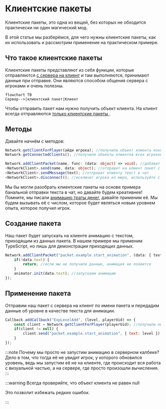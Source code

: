 # Клиентские пакеты
<!-- Кажется, мы снова встретились! Добро пожаловать клиент, рассказ будет интересным. -->
Клиентские пакеты, это одна из вещей, без которых не обходится практически ни один магический мод.

В этой статье мы разберёмся, для чего нужны клиентские пакеты, как их использовать и рассмотрим применение на практическом примере.

<!-- Жил был сервер, и всё у него было спокойно. Он, как обычно управлял миром, сменял день да ночь, блоки ставил как хотел. Он не ждал гостей и был одинок, это было его проклятием. В один чудесный день произошло чудо, он встретил клиентов. Но грусть не покидала его, он не мог с ними общаться, хоть и очень хотел. Он изобрёл пакеты, и подумал, вдруг это поможет, вдруг они смогут поговорить! Но клиенты неправильно поняли его замысел. Они его боялись, на улице шёл дождь, капли спускались с старых деревянных крыш деревенских домов. Ближе к ночи грянул гром, клиенты забились в страхе. Они не видели сервер, они боялись его. Но нашёлся смельчак, который решил, что хочет пообщаться с сервером, вдруг все слухи неоправданы, вдруг сервер друг. Вышел он с утра на улицу, позвал сервер, а потом к нему пришёл пакет... -->

## Что такое клиентские пакеты
Клиентские пакеты представляют из себя функции, которые отправляются <u>с сервера на клиент</u> и там выполняются, принимают данные при отправке. Они являются способом общения сервера с игроками и очень полезны. 

```mermaid
flowchart TB
Сервер-->|клиентский пакет|Клиент
```

Чтобы отправить пакет нам нужно получить объект клиента. На клиент всегда отправляются <u> только клиентские пакеты </u>.
## Методы
Давайте начнём с методов:
```ts
Network.getClientForPlayer(айди игрока); //получили объект клиента конкретного игрока
Network.getConnectedClients(); //получили объекты клиентов всех игроков

Network.addClientPacket(name, func: (data: object) => void); //добавит клиентский пакет
<NetworkClient>.send(name, data: object); //отправит на клиент пакет с сервера
<NetworkClient>.sendMessage(text); //отправит клиенту текст в чат
<NetworkClient>.disconnect(); //исключит игрока из мира, используйте с осторожностью
```
Мы бы могли разобрать клиентские пакеты на основе примера банальной отправки текста в чат, но давайте будем креативнее! Помните, мы писали [анимацию траты денег](../ui/animation), давайте применим её. Мы будем вызывать её с числом, которое будет являться новым уровнем опыта, которое получил игрок.
## Создание пакета
Наш пакет будет запускать на клиенте анимацию с текстом, приходящим из данных пакета. В нашем примере мы применим TypeScript, но лишь для демонстрации приходящих данных.
```ts
Network.addClientPacket("packet.example.start_animation", (data: { text: string }) => {
    if(!data.text) {
        return; //если мы не получили данные, анимация не появится
    }
    animator.init(data.text); //запускаем анимацию
});
```
## Применение пакета
Отправим наш пакет с сервера на клиент по имени пакета и передадим данные об уровне в качестве текста для анимации.
```js
Callback.addCallback("ExpLevelAdd", (level, playerUid) => {
    const client = Network.getClientForPlayer(playerUid); //получили объект клиента в серверном калбеке.
    if(client != null) {
        client.send("packet.example.start_animation", { text: level }); //отправили данные по имени пакета полученному клиенту
    }
});
```
:::note Почему мы просто не запустим анимацию в серверном калбеке?
Дело в том, что тогда её не увидит игрок, у которого обновился уровень, ведь мы запустим её не на клиенте, где происходит вся работа с визуальной частью, а на сервере, где просто произошли вычисления.
:::

:::warning Всегда проверяйте, что объект клиента не равен null

Это позволит избежать редких ошибок.

:::